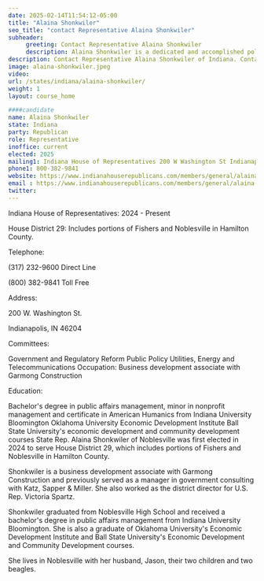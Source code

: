 ```yaml
---
date: 2025-02-14T11:54:12-05:00
title: "Alaina Shonkwiler"
seo_title: "contact Representative Alaina Shonkwiler"
subheader:
     greeting: Contact Representative Alaina Shonkwiler
     description: Alaina Shonkwiler is a dedicated and accomplished politician serving as a member of the Indiana House of Representatives from the 29th district. She assumed office on November 6, 2024. Her current term ends on November 4, 2026. 
description: Contact Representative Alaina Shonkwiler of Indiana. Contact information for Alaina Shonkwiler includes email address, phone number, and mailing address.
image: alaina-shonkwiler.jpeg
video:
url: /states/indiana/alaina-shonkwiler/
weight: 1
layout: course_home

####candidate
name: Alaina Shonkwiler
state: Indiana
party: Republican
role: Representative
inoffice: current
elected: 2025
mailing1: Indiana House of Representatives 200 W Washington St Indianapolis, IN 46204-2786
phone1: 800-382-9841
website: https://www.indianahouserepublicans.com/members/general/alaina-shonkwiler/
email : https://www.indianahouserepublicans.com/members/general/alaina-shonkwiler/
twitter: 
---
```

Indiana House of Representatives: 2024 - Present

House District 29: Includes portions of Fishers and Noblesville in Hamilton County.

Telephone:

(317) 232-9600 Direct Line

(800) 382-9841 Toll Free

Address:

200 W. Washington St.

Indianapolis, IN 46204

Committees: 

Government and Regulatory Reform
Public Policy
Utilities, Energy and Telecommunications
Occupation: Business development associate with Garmong Construction

Education:

Bachelor's degree in public affairs management, minor in nonprofit management and certificate in American Humanics from Indiana University Bloomington
Oklahoma University Economic Development Institute
Ball State University's economic development and community development courses
State Rep. Alaina Shonkwiler of Noblesville was first elected in 2024 to serve House District 29, which includes portions of Fishers and Noblesville in Hamilton County.

Shonkwiler is a business development associate with Garmong Construction and previously served as a manager in government consulting with Katz, Sapper & Miller. She also worked as the district director for U.S. Rep. Victoria Spartz.

Shonkwiler graduated from Noblesville High School and received a bachelor's degree in public affairs management from Indiana University Bloomington. She is also a graduate of Oklahoma University's Economic Development Institute and Ball State University's Economic Development and Community Development courses. 

She lives in Noblesville with her husband, Jason, their two children and two beagles.
